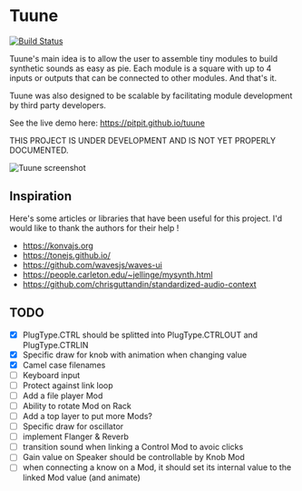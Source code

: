 # Tuune

[![Build Status](https://travis-ci.com/pitpit/tuune.svg?branch=master)](https://travis-ci.com/pitpit/tuune)

Tuune's main idea is to allow the user to assemble tiny modules to build synthetic sounds as easy as pie.
Each module is a square with up to 4 inputs or outputs that can be connected to other modules.
And that's it.

Tuune was also designed to be scalable by facilitating module development
by third party developers.

See the live demo here: https://pitpit.github.io/tuune

THIS PROJECT IS UNDER DEVELOPMENT AND IS NOT YET PROPERLY DOCUMENTED.

![Tuune screenshot](https://raw.githubusercontent.com/pitpit/tuune/master/src/images/screenshot1.png)

## Inspiration

Here's some articles or libraries that have been useful for this project.
I'd would like to thank the authors for their help !

* https://konvajs.org
* https://tonejs.github.io/
* https://github.com/wavesjs/waves-ui
* https://people.carleton.edu/~jellinge/mysynth.html
* https://github.com/chrisguttandin/standardized-audio-context

## TODO

- [X] PlugType.CTRL should be splitted into PlugType.CTRLOUT and  PlugType.CTRLIN
- [X] Specific draw for knob with animation when changing value
- [X] Camel case filenames
- [ ] Keyboard input
- [ ] Protect against link loop
- [ ] Add a file player Mod
- [ ] Ability to rotate Mod on Rack
- [ ] Add a top layer to put more Mods?
- [ ] Specific draw for oscillator
- [ ] implement Flanger & Reverb
- [ ] transition sound when linking a Control Mod to avoic clicks
- [ ] Gain value on Speaker should be controllable by Knob Mod
- [ ] when connecting a know on a Mod, it should set its internal value to the linked Mod value (and animate)
